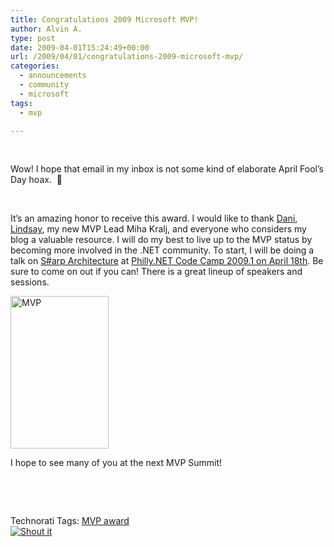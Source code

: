 ```yaml
---
title: Congratulations 2009 Microsoft MVP!
author: Alvin A.
type: post
date: 2009-04-01T15:24:49+00:00
url: /2009/04/01/congratulations-2009-microsoft-mvp/
categories:
  - announcements
  - community
  - microsoft
tags:
  - mvp

---
```

&#160;

Wow! I hope that email in my inbox is not some kind of elaborate April Fool’s Day hoax.&#160; 🙂

&#160;

It’s an amazing honor to receive this award. I would like to thank [Dani][1], [Lindsay][2], my new MVP Lead Miha Kralj, and everyone who considers my blog a valuable resource. I will do my best to live up to the MVP status by becoming more involved in the .NET community. To start, I will be doing a talk on [S#arp Architecture][3] at [Philly.NET Code Camp 2009.1 on April 18th][4]. Be sure to come on out if you can! There is a great lineup of speakers and sessions.

<img loading="lazy" decoding="async" style="border-bottom: 0px; border-left: 0px; display: inline; border-top: 0px; border-right: 0px" title="MVP" border="0" alt="MVP" src="/wp-content/uploads/image9.png" width="157" height="244" /> 

I hope to see many of you at the next MVP Summit!

&#160;

<div style="padding-bottom: 0px; margin: 0px; padding-left: 0px; padding-right: 0px; display: inline; float: none; padding-top: 0px" id="scid:C16BAC14-9A3D-4c50-9394-FBFEF7A93539:735fa180-0df1-4bff-b3f7-5bbb4741f361" class="wlWriterSmartContent">
  <!--dotnetkickit-->
</div>

&#160;

<div style="padding-bottom: 0px; margin: 0px; padding-left: 0px; padding-right: 0px; display: inline; float: none; padding-top: 0px" id="scid:0767317B-992E-4b12-91E0-4F059A8CECA8:1d64a988-4a1f-4247-ac95-8ec55c664c09" class="wlWriterSmartContent">
  Technorati Tags: <a href="http://technorati.com/tags/MVP+award" rel="tag">MVP award</a>
</div>

<div class="wlWriterHeaderFooter" style="margin:0px; padding:0px 0px 0px 0px;">
  <div class="shoutIt">
    <a rev="vote-for" href="http://dotnetshoutout.com/Submit?url=http%3a%2f%2fwww.alvinashcraft.com%2f2009%2f04%2f01%2fcongratulations-2009-microsoft-mvp%2f&title=Congratulations+2009+Microsoft+MVP!"><img decoding="async" alt="Shout it" src="http://dotnetshoutout.com/image.axd?url=https://morningdew-bpc6g3a0fgaxdxcu.eastus2-01.azurewebsites.net/2009/04/01/congratulations-2009-microsoft-mvp/" style="border:0px" /></a>
  </div>
</div>

 [1]: http://smallandmighty.net/
 [2]: http://blogs.msdn.com/lindsay/
 [3]: http://www.sharparchitecture.net/
 [4]: http://www.phillydotnet.org/Default.aspx?tabid=776